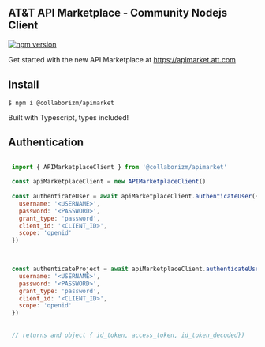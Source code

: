 AT&T API Marketplace - Community Nodejs Client 
---

[![npm version](https://badge.fury.io/js/%40collaborizm%2Fapimarket.svg)](https://badge.fury.io/js/%40collaborizm%2Fapimarket)

Get started with the new API Marketplace at 
https://apimarket.att.com


## Install 
`$ npm i @collaborizm/apimarket`

Built with Typescript, types included!

## Authentication
 ```javascript

  import { APIMarketplaceClient } from '@collaborizm/apimarket'

  const apiMarketplaceClient = new APIMarketplaceClient()
  
  const authenticateUser = await apiMarketplaceClient.authenticateUser({
    username: '<USERNAME>',
    password: '<PASSWORD>',
    grant_type: 'password',
    client_id: '<CLIENT_ID>',
    scope: 'openid'
  })

  

  const authenticateProject = await apiMarketplaceClient.authenticateUser({
    username: '<USERNAME>',
    password: '<PASSWORD>',
    grant_type: 'password',
    client_id: '<CLIENT_ID>',
    scope: 'openid'
  })
  
  
  // returns and object { id_token, access_token, id_token_decoded})
           
``` 
